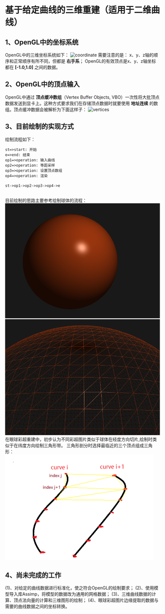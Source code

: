 # 基于给定曲线的三维重建（适用于二维曲线） #
  
## 1、OpenGL中的坐标系统 ##
  
OpenGL中的三维坐标系统如下：
![coordinate](https://learnopengl-cn.github.io/img/01/08/coordinate_systems_right_handed.png )
需要注意的是：
x、y、z轴的顺序和正常顺序有所不同，但都是 **右手系**；
OpenGL的有效顶点是x、y、z轴坐标都在 __[-1.0,1.0]__ 之间的数据。
  
## 2、OpenGL中的顶点输入 ##
  
OpenGL中通过 **顶点缓冲数组**（Vertex Buffer Objects, VBO）一次性将大批顶点数据发送到显卡上。这种方式要求我们在存储顶点数据时就要使用 **地址连续** 的数组。顶点缓冲数据会被解析为下面这样子：
![vertices](https://learnopengl-cn.github.io/img/01/04/vertex_attribute_pointer.png )
  
## 3、目前绘制的实现方式 ##
  
绘制流程如下：
```flow
st=>start: 开始
e=>end: 结束
op1=>operation: 输入曲线
op2=>operation: 等距采样
op3=>operation: 设置顶点数组
op4=>operation: 渲染
  
st->op1->op2->op3->op4->e
  
```
目前绘制的思路主要参考绘制球体的流程：
![](sphere.bmp?0.7034586308277042 )  
![](sphere_line.bmp?0.6278307409621533 )  
在眼球彩超重建中，初步认为不同彩超图片类似于球体在经度方向切片,绘制时类似于在纬度方向绘制三角形带。
三角形剖分时选择最临近的三个顶点组成三角形：
![](triangulation.png?0.6261398235197682 )  
  
## 4、尚未完成的工作 ##
  
(1)、对给定的曲线数据进行标准化，使之符合OpenGL的绘制要求；
(2)、使用模型导入库Assimp，将模型的数据改为通用的网格数据；
(3)、三维曲线数据的计算、顶点法向量的计算和三维图形的绘制；
(4)、眼球彩超图片边缘提取的数据与需要的曲线数据之间的坐标转换。

